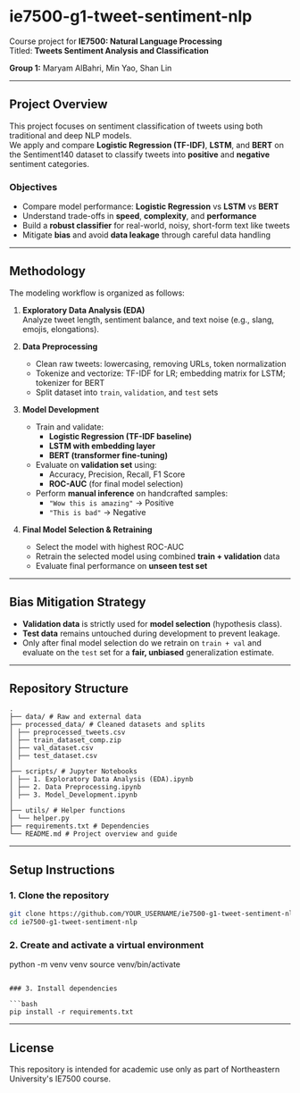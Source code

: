 # ie7500-g1-tweet-sentiment-nlp

Course project for **IE7500: Natural Language Processing**  
Titled: **Tweets Sentiment Analysis and Classification**

**Group 1:** Maryam AlBahri, Min Yao, Shan Lin

---

## Project Overview

This project focuses on sentiment classification of tweets using both traditional and deep NLP models.  
We apply and compare **Logistic Regression (TF-IDF)**, **LSTM**, and **BERT** on the Sentiment140 dataset to classify tweets into **positive** and **negative** sentiment categories.


### Objectives

- Compare model performance: **Logistic Regression** vs **LSTM** vs **BERT**
- Understand trade-offs in **speed**, **complexity**, and **performance**
- Build a **robust classifier** for real-world, noisy, short-form text like tweets
- Mitigate **bias** and avoid **data leakage** through careful data handling

---

## Methodology

The modeling workflow is organized as follows:

1. **Exploratory Data Analysis (EDA)**  
   Analyze tweet length, sentiment balance, and text noise (e.g., slang, emojis, elongations).

2. **Data Preprocessing**  
   - Clean raw tweets: lowercasing, removing URLs, token normalization
   - Tokenize and vectorize: TF-IDF for LR; embedding matrix for LSTM; tokenizer for BERT
   - Split dataset into `train`, `validation`, and `test` sets

3. **Model Development**  
   - Train and validate:  
     - **Logistic Regression (TF-IDF baseline)**  
     - **LSTM with embedding layer**  
     - **BERT (transformer fine-tuning)**
   - Evaluate on **validation set** using:
     - Accuracy, Precision, Recall, F1 Score
     - **ROC-AUC** (for final model selection)
   - Perform **manual inference** on handcrafted samples:
     - `"Wow this is amazing"` → Positive  
     - `"This is bad"` → Negative  

4. **Final Model Selection & Retraining**  
   - Select the model with highest ROC-AUC
   - Retrain the selected model using combined **train + validation** data
   - Evaluate final performance on **unseen test set**

---

## Bias Mitigation Strategy

- **Validation data** is strictly used for **model selection** (hypothesis class).
- **Test data** remains untouched during development to prevent leakage.
- Only after final model selection do we retrain on `train + val` and evaluate on the `test` set for a **fair, unbiased** generalization estimate.

---

## Repository Structure

```
.
├── data/ # Raw and external data
├── processed_data/ # Cleaned datasets and splits
│ ├── preprocessed_tweets.csv
│ ├── train_dataset_comp.zip
│ ├── val_dataset.csv
│ ├── test_dataset.csv
│
├── scripts/ # Jupyter Notebooks
│ ├── 1. Exploratory Data Analysis (EDA).ipynb
│ ├── 2. Data Preprocessing.ipynb
│ ├── 3. Model_Development.ipynb
│
├── utils/ # Helper functions
│ └── helper.py
├── requirements.txt # Dependencies
└── README.md # Project overview and guide

```

---

## Setup Instructions

### 1. Clone the repository

```bash
git clone https://github.com/YOUR_USERNAME/ie7500-g1-tweet-sentiment-nlp.git (or ssh)
cd ie7500-g1-tweet-sentiment-nlp
```

### 2. Create and activate a virtual environment


python -m venv venv
source venv/bin/activate
```

### 3. Install dependencies

```bash
pip install -r requirements.txt
```

---

## License

This repository is intended for academic use only as part of Northeastern University's IE7500 course.
